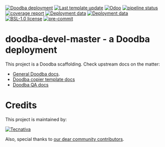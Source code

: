 [![Doodba deployment](https://img.shields.io/badge/deployment-doodba-informational)](https://github.com/Tecnativa/doodba)
[![Last template update](https://img.shields.io/badge/last%20template%20update-v4.1.0a0--1--g6016a59-informational)](https://github.com/Tecnativa/doodba-copier-template/tree/v4.1.0a0-1-g6016a59)
[![Odoo](https://img.shields.io/badge/odoo-v15.0-a3478a)](https://github.com/odoo/odoo/tree/15.0)
[![pipeline status](https://gitlab.com/example/doodba-devel-master/badges/15.0/pipeline.svg)](https://gitlab.com/example/doodba-devel-master/commits/15.0)
[![coverage report](https://gitlab.com/example/doodba-devel-master/badges/15.0/coverage.svg)](https://gitlab.com/example/doodba-devel-master/commits/15.0)
[![Deployment data](https://img.shields.io/badge/%F0%9F%8C%90%20prod-www.example.com-green)](http://www.example.com)
[![Deployment data](https://img.shields.io/badge/%E2%9A%92%20demo-test.example.com-yellow)](http://test.example.com)
[![BSL-1.0 license](https://img.shields.io/badge/license-BSL--1.0-success})](LICENSE)
[![pre-commit](https://img.shields.io/badge/pre--commit-enabled-brightgreen?logo=pre-commit&logoColor=white)](https://pre-commit.com/)

# doodba-devel-master - a Doodba deployment

This project is a Doodba scaffolding. Check upstream docs on the matter:

- [General Doodba docs](https://github.com/Tecnativa/doodba).
- [Doodba copier template docs](https://github.com/Tecnativa/doodba-copier-template)
- [Doodba QA docs](https://github.com/Tecnativa/doodba-qa)

# Credits

This project is maintained by:

[![Tecnativa](https://www.tecnativa.com/r/H3p)](https://www.tecnativa.com/r/bb4)

Also, special thanks to
[our dear community contributors](https://github.com/Tecnativa/doodba-copier-template/graphs/contributors).
